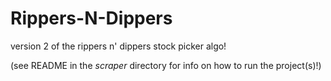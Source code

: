 # Rippers-N-Dippers
version 2 of the rippers n' dippers stock picker algo!

(see README in the _scraper_ directory for info on how to run the project(s)!)
